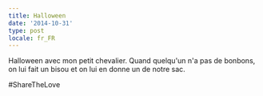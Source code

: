 ```yaml
---
title: Halloween
date: '2014-10-31'
type: post
locale: fr_FR
---
```


Halloween avec mon petit chevalier. Quand quelqu'un n'a pas de bonbons, on lui fait un bisou et on lui en donne un de notre sac.

‪#‎ShareTheLove
